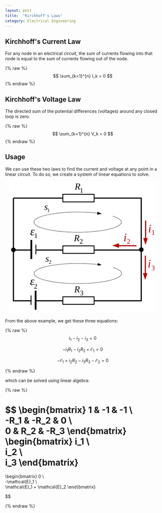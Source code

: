 ```yaml
---
layout: post
title:  "Kirchhoff's Laws"
category: Electrical Engineering
---
```

<script src="https://cdn.mathjax.org/mathjax/latest/MathJax.js?config=TeX-AMS-MML_HTMLorMML" type="text/javascript"></script>

## Kirchhoff's Current Law
For any node in an electrical circuit, the sum of currents flowing
into that node is equal to the sum of currents flowing out of the
node.

{% raw %}
$$ \sum_{k=1}^{n} I_k = 0 $$
{% endraw %}

## Kirchhoff's Voltage Law
The directed sum of the potential differences (voltages) around any
closed loop is zero.

{% raw %}
$$ \sum_{k=1}^{n} V_k = 0 $$
{% endraw %}

## Usage
We can use these two laws to find the current and voltage at any
point in a linear circuit. To do so, we create a system of linear
equations to solve.

<p style="text-align: center"><img src="/assets/kb/kirchhoff_example.svg" width="480"/></p>

From the above example, we get these three equations:

{% raw %}
$$ i_1 - i_2 - i_3 = 0 $$

$$ - i_1R_1 - i_2R_2 + \mathcal{E}_1 = 0 $$

$$ - \mathcal{E}_1 + i_2R_2 - i_3R_3 - \mathcal{E}_2 = 0 $$

{% endraw %}

which can be solved using linear algebra:

{% raw %}

$$
\begin{bmatrix}
1 & -1 & -1 \\\
-R_1 & -R_2 & 0 \\\
0 & R_2 & -R_3
\end{bmatrix}
\begin{bmatrix}
i_1 \\\
i_2 \\\
i_3
\end{bmatrix}
=
\begin{bmatrix}
0 \\\
-\mathcal{E}_1 \\\
\mathcal{E}_1 + \mathcal{E}_2
\end{bmatrix}

$$

{% endraw %}
